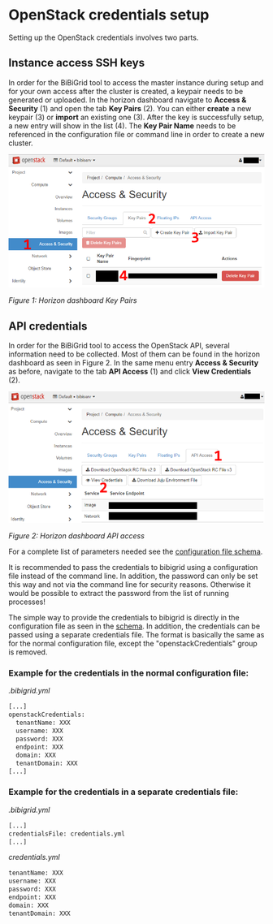 # OpenStack credentials setup
Setting up the OpenStack credentials involves two parts.

## Instance access SSH keys
In order for the BiBiGrid tool to access the master instance during setup and for your
own access after the cluster is created, a keypair needs to be generated or uploaded.
In the horizon dashboard navigate to **Access & Security** (1) and open the tab
**Key Pairs** (2). You can either **create** a new keypair (3) or **import** an existing
one (3). After the key is successfully setup, a new entry will show in the list (4).
The **Key Pair Name** needs to be referenced in the configuration file or command line
in order to create a new cluster.

![Figure 1](img/openstack-horizon-keypair.png)

*Figure 1: Horizon dashboard Key Pairs*

## API credentials
In order for the BiBiGrid tool to access the OpenStack API, several information
need to be collected. Most of them can be found in the horizon dashboard as seen in
Figure 2. In the same menu entry **Access & Security** as before, navigate to the tab
**API Access** (1) and click **View Credentials** (2).

![Figure 2](img/openstack-horizon-credentials.png)

*Figure 2: Horizon dashboard API access*

For a complete list of parameters needed see the [configuration file schema](../../docs/CONFIGURATION_SCHEMA.md).

It is recommended to pass the credentials to bibigrid using a configuration file instead
of the command line. In addition, the password can only be set this way and not via the
command line for security reasons. Otherwise it would be possible to extract the password
from the list of running processes!

The simple way to provide the credentials to bibigrid is directly in the configuration file
as seen in the [schema](../../docs/CONFIGURATION_SCHEMA.md). In addition, the credentials
can be passed using a separate credentials file. The format is basically the same as for the
normal configuration file, except the "openstackCredentials" group is removed.

### Example for the credentials in the normal configuration file:

*.bibigrid.yml*
```
[...]
openstackCredentials:
  tenantName: XXX
  username: XXX
  password: XXX
  endpoint: XXX
  domain: XXX
  tenantDomain: XXX
[...]
```

### Example for the credentials in a separate credentials file:

*.bibigrid.yml*
```
[...]
credentialsFile: credentials.yml
[...]
```

*credentials.yml*
```
tenantName: XXX
username: XXX
password: XXX
endpoint: XXX
domain: XXX
tenantDomain: XXX
```
